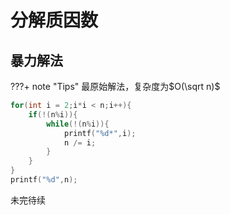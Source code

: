 

# 分解质因数
## 暴力解法
???+ note "Tips"
    最原始解法，复杂度为$O(\sqrt n)$
```cpp
for(int i = 2;i*i < n;i++){
    if(!(n%i)){
        while(!(n%i)){
            printf("%d*",i);
            n /= i;
        }
    }
}
printf("%d",n);
```
未完待续
